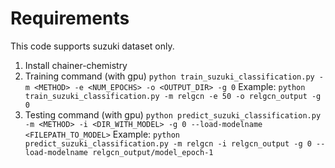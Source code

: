 # Requirements

This code supports suzuki dataset only. 
1. Install chainer-chemistry
2. Training command (with gpu)
``python train_suzuki_classification.py -m <METHOD> -e <NUM_EPOCHS> -o <OUTPUT_DIR> -g 0``
Example:
``python train_suzuki_classification.py -m relgcn -e 50 -o relgcn_output -g 0 ``
3. Testing command (with gpu)
``python predict_suzuki_classification.py -m <METHOD> -i <DIR_WITH_MODEL> -g 0 --load-modelname <FILEPATH_TO_MODEL>``
Example:
``python predict_suzuki_classification.py -m relgcn -i relgcn_output -g 0 --load-modelname relgcn_output/model_epoch-1``
    